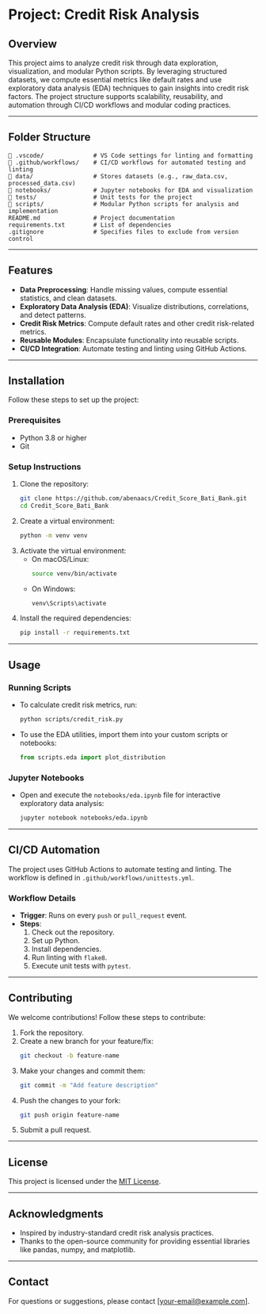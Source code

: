 # Project: Credit Risk Analysis

## Overview

This project aims to analyze credit risk through data exploration, visualization, and modular Python scripts. By leveraging structured datasets, we compute essential metrics like default rates and use exploratory data analysis (EDA) techniques to gain insights into credit risk factors. The project structure supports scalability, reusability, and automation through CI/CD workflows and modular coding practices.

---

## Folder Structure

```plaintext
📂 .vscode/              # VS Code settings for linting and formatting
📂 .github/workflows/    # CI/CD workflows for automated testing and linting
📂 data/                 # Stores datasets (e.g., raw_data.csv, processed_data.csv)
📂 notebooks/            # Jupyter notebooks for EDA and visualization
📂 tests/                # Unit tests for the project
📂 scripts/              # Modular Python scripts for analysis and implementation
README.md               # Project documentation
requirements.txt        # List of dependencies
.gitignore              # Specifies files to exclude from version control
```

---

## Features

- **Data Preprocessing**: Handle missing values, compute essential statistics, and clean datasets.
- **Exploratory Data Analysis (EDA)**: Visualize distributions, correlations, and detect patterns.
- **Credit Risk Metrics**: Compute default rates and other credit risk-related metrics.
- **Reusable Modules**: Encapsulate functionality into reusable scripts.
- **CI/CD Integration**: Automate testing and linting using GitHub Actions.

---

## Installation

Follow these steps to set up the project:

### Prerequisites

- Python 3.8 or higher
- Git

### Setup Instructions

1. Clone the repository:
   ```bash
   git clone https://github.com/abenaacs/Credit_Score_Bati_Bank.git
   cd Credit_Score_Bati_Bank
   ```
2. Create a virtual environment:
   ```bash
   python -m venv venv
   ```
3. Activate the virtual environment:
   - On macOS/Linux:
     ```bash
     source venv/bin/activate
     ```
   - On Windows:
     ```bash
     venv\Scripts\activate
     ```
4. Install the required dependencies:
   ```bash
   pip install -r requirements.txt
   ```

---

## Usage

### Running Scripts

- To calculate credit risk metrics, run:

  ```bash
  python scripts/credit_risk.py
  ```

- To use the EDA utilities, import them into your custom scripts or notebooks:
  ```python
  from scripts.eda import plot_distribution
  ```

### Jupyter Notebooks

- Open and execute the `notebooks/eda.ipynb` file for interactive exploratory data analysis:
  ```bash
  jupyter notebook notebooks/eda.ipynb
  ```

---

## CI/CD Automation

The project uses GitHub Actions to automate testing and linting. The workflow is defined in `.github/workflows/unittests.yml`.

### Workflow Details

- **Trigger**: Runs on every `push` or `pull_request` event.
- **Steps**:
  1. Check out the repository.
  2. Set up Python.
  3. Install dependencies.
  4. Run linting with `flake8`.
  5. Execute unit tests with `pytest`.

---

## Contributing

We welcome contributions! Follow these steps to contribute:

1. Fork the repository.
2. Create a new branch for your feature/fix:
   ```bash
   git checkout -b feature-name
   ```
3. Make your changes and commit them:
   ```bash
   git commit -m "Add feature description"
   ```
4. Push the changes to your fork:
   ```bash
   git push origin feature-name
   ```
5. Submit a pull request.

---

## License

This project is licensed under the [MIT License](LICENSE).

---

## Acknowledgments

- Inspired by industry-standard credit risk analysis practices.
- Thanks to the open-source community for providing essential libraries like pandas, numpy, and matplotlib.

---

## Contact

For questions or suggestions, please contact [your-email@example.com].

